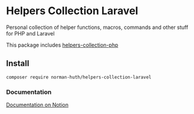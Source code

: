 # Helpers Collection Laravel

Personal collection of helper functions, macros, commands and other stuff for PHP and Laravel

This package includes [helpers-collection-php](https://github.com/Muetze42/helpers-collection-php)

## Install

```shell
composer require norman-huth/helpers-collection-laravel
```

### Documentation

[Documentation on Notion](https://normanhuth.notion.site/Helpers-Collection-eb563a6b3f534af79a13d50db73fbb85)
